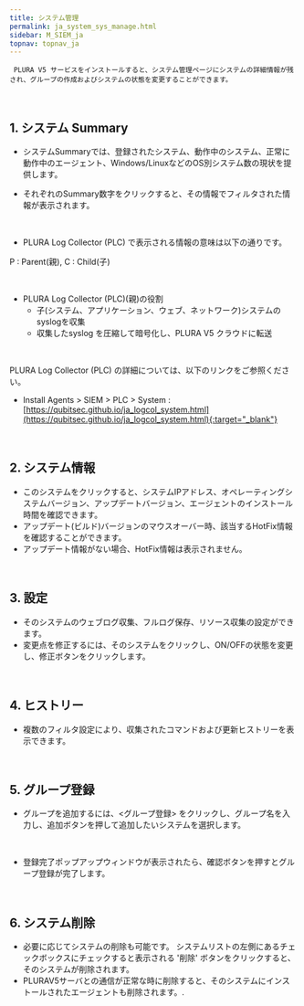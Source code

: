 ```yaml
---
title: システム管理
permalink: ja_system_sys_manage.html
sidebar: M_SIEM_ja
topnav: topnav_ja
---
```


     PLURA V5 サービスをインストールすると、システム管理ページにシステムの詳細情報が残され、グループの作成およびシステムの状態を変更することができます。

<br />

## 1. システム Summary

- システムSummaryでは、登録されたシステム、動作中のシステム、正常に動作中のエージェント、Windows/LinuxなどのOS別システム数の現状を提供します。

- それぞれのSummary数字をクリックすると、その情報でフィルタされた情報が表示されます。 
<!-- [![image](/docs/images/Manual/siem/system/1.png){: width="800" }](/docs/images/Manual/siem/system/1.png){: target="_blank"}-->

<br />

- PLURA Log Collector (PLC) で表示される情報の意味は以下の通りです。
<!-- [![image](/docs/images/Manual/siem/system/2.png)](/docs/images/Manual/siem/system/2.png){: target="_blank"}-->   
P : Parent(親), C : Child(子)

<br />

- PLURA Log Collector (PLC)(親)の役割
     - 子(システム、アプリケーション、ウェブ、ネットワーク)システムのsyslogを収集
     - 収集したsyslog を圧縮して暗号化し、PLURA V5 クラウドに転送

<br />

PLURA Log Collector (PLC) の詳細については、以下のリンクをご参照ください。

- Install Agents > SIEM > PLC > System : [https://qubitsec.github.io/ja_logcol_system.html](https://qubitsec.github.io/ja_logcol_system.html){:target="_blank"}

<br />

## 2. システム情報

- このシステムをクリックすると、システムIPアドレス、オペレーティングシステムバージョン、アップデートバージョン、エージェントのインストール時間を確認できます。
- アップデート(ビルド)バージョンのマウスオーバー時、該当するHotFix情報を確認することができます。
- アップデート情報がない場合、HotFix情報は表示されません。  
<!-- [![image](/docs/images/Manual/siem/system/3.png){: width="800" }](/docs/images/Manual/siem/system/3.png){: target="_blank"}-->

<br />

## 3. 設定

- そのシステムのウェブログ収集、フルログ保存、リソース収集の設定ができます。
- 変更点を修正するには、そのシステムをクリックし、ON/OFFの状態を変更し、修正ボタンをクリックします。 
<!-- [![image](/docs/images/Manual/siem/system/4.png){: width="800" }](/docs/images/Manual/siem/system/4.png){: target="_blank"}-->

<br />

## 4. ヒストリー

- 複数のフィルタ設定により、収集されたコマンドおよび更新ヒストリーを表示できます。 
<!-- [![image](/docs/images/Manual/siem/system/5.png){: width="800" }](/docs/images/Manual/siem/system/5.png){: target="_blank"}-->

 
<br />

## 5. グループ登録

- グループを追加するには、<グループ登録> をクリックし、グループ名を入力し、追加ボタンを押して追加したいシステムを選択します。
<!-- [![image](/docs/images/Manual/siem/system/6.png){: width="800" }](/docs/images/Manual/siem/system/6.png){: target="_blank"}-->

<br />

- 登録完了ポップアップウィンドウが表示されたら、確認ボタンを押すとグループ登録が完了します。

 
<br />

## 6. システム削除

- 必要に応じてシステムの削除も可能です。 システムリストの左側にあるチェックボックスにチェックすると表示される '削除' ボタンをクリックすると、そのシステムが削除されます。
- PLURAV5サーバとの通信が正常な時に削除すると、そのシステムにインストールされたエージェントも削除されます。.   
<!-- [![image](/docs/images/Manual/siem/system/7.png)](/docs/images/Manual/siem/system/7.png){: target="_blank"}-->